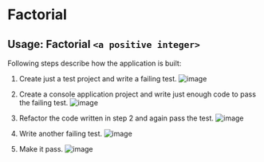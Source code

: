 # Factorial
## Usage: Factorial `<a positive integer>`

Following steps describe how the application is built:
1. Create just a test project and write a failing test.
   ![image](https://github.com/TheOverclockedLad/Factorial/assets/42649194/337a907e-17ef-4c30-a7c3-5d069aa7f639)

2. Create a console application project and write just enough code to pass the failing test.
   ![image](https://github.com/TheOverclockedLad/Factorial/assets/42649194/61f5b709-6dc6-4db6-95ce-99d2355114fd)

3. Refactor the code written in step 2 and again pass the test.
   ![image](https://github.com/TheOverclockedLad/Factorial/assets/42649194/cdeae872-8f57-4d30-8349-ac1ad11fe96b)

4. Write another failing test.
   ![image](https://github.com/TheOverclockedLad/Factorial/assets/42649194/1f5acd2a-557d-4502-a9a5-84bc59688c1d)

5. Make it pass.
   ![image](https://github.com/TheOverclockedLad/Factorial/assets/42649194/b85e1f2e-6df2-43d3-9472-79a145d4f314)

